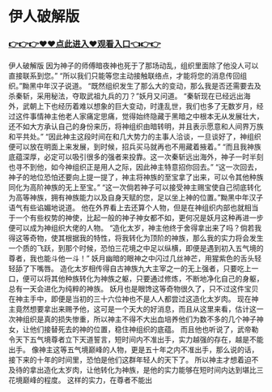 # 伊人破解版

### <a href="https://github.com/xinfue/dunp/issues/2">👉👉👉♥♥点此进入♥观看入口👈👉👉</a>

伊人破解版
因为神子的师傅暗夜神也死于了那场动乱，组织里面除了他没人可以直接联系到您。”
    “所以我们只能等您主动接触联络点，才能将您的消息传回组织。”黝黑中年汉子说道。
    “既然组织发生了那么大的变动，那么我是否还需要去及杀秦斩，采用秘法，夺取武祖九兵的刀？”妖月又问道。
    “秦斩现在已经远出海外，武朝上下也经历着难以想象的巨大变动，时逢乱世，我们也多了无数岁月，经过这件事情神主他老人家痛定思痛，觉得始终隐藏于黑暗之中根本无从发展壮大，还不如大方承认自己的身份来历，将神组织由暗转明，并且表示愿意和人间界万族和平共处。”
    “因此神主这段时间在和几大势力的主事人洽谈，一旦谈好了，神组织便可以放在明面上来发展，到时候，招兵买马就再也不用藏着掖着。”
    “而且我神族底蕴深厚，必定可以吸引很多的强者来投靠。这一次秦斩远出海外，神子一时半刻也寻不到他，如今神组织正是用人之际，因此神主特意招你回去。”
    “这一次回去，神子的地位恐怕还要向上提一提了，神主将神族的至宝拿了出来，可以令其他种族同化为高阶神族的无上至宝。”
    “这一次倘若神子可以接受神主赐宝使自己彻底转化为高等神族，拥有神族能力以及自身天赋的您，足以坐上神的位置。”黝黑中年汉子语气有些谄媚地说道。
    他在外界看上去还算个人物，但是在神组织内部也就相当于一个有些权势的神使，比起一般的神子神女都不如，更何况是妖月这种再进一步便可以成为神组织大佬的人物。
    “造化太岁，神主他终于舍得拿出来了吗？倘若我得这等奇物，使其根据我的特性，将我转化为顶阶的神族，那么我的实力将会发生一个质的飞跃，到那个时候，恐怕三花境之中足以纵横，即便是遇到初入五气境的尊者，我也能斗他一斗！”
    妖月幽暗的眼神之中闪过几丝神芒，用猩紫色的舌头轻轻舔了下嘴唇。
    造化太岁相传得自古神族九大主宰之一的无上强者，只要吃上一口，便可以将其他种族转化为神族之躯，只要通过修炼，不断地净化自己的身躯，总有一天会进化为纯粹的神族。
    妖月也是眼馋这等奇物很久了，只不过这件宝贝在神主手中，即便是当初的三十六位神也不是人人都尝过这造化太岁肉。
    现在神主竟然想要拿出来赐予他，这可是一个天大的好消息，而且从这里来看，估计这一次神组织是真的损失惨重，所以神主不得不大出血培养他们为数不多的几个神子神女，让他们接替死去的神的位置，稳住神组织的底蕴。
    而且他也听说了，武帝勒令天下五气境尊者立下天道誓言，短时间内不准出手，实力越强的存在，越是不能出手。
    像神主这等五气境巅峰的人物，更是五十年之内不准出手，那么说的话，接下来的十年的时间里，恐怕是他们这群年轻人的天下了。
    所以神主才想着迫不及待的拿出造化太岁肉，让他转化为神族，是他的实力能够在短时间内达到堪比三花境巅峰的程度。
    这样的实力，在尊者不能出
